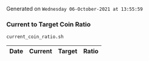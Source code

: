Generated on `Wednesday 06-October-2021 at 13:55:59`

### Current to Target Coin Ratio
`current_coin_ratio.sh`

Date|Current|Target|Ratio
---|---|---|---
